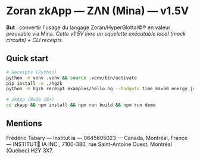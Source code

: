 # Zoran zkApp — **ZΛN** (Mina) — v1.5V
**But** : convertir l'usage du langage Zoran/HyperGlottal©® en valeur prouvable via Mina.
*Cette v1.5V livre un squelette exécutable local (mock circuits) + CLI receipts.*

## Quick start
```bash
# Receipts (Python)
python -m venv .venv && source .venv/bin/activate
pip install -e ./hgzk
python -m hgzk receipt examples/hello.hg --budgets time_ms=50 energy_j=10 > receipts/hello.json

# zkApp (Node 18+)
cd zkapp && npm install && npm run build && npm run demo
```
## Mentions
Frédéric Tabary — Institut ia — 0645605023 — Canada, Montréal, France — INSTITUT🦋 IA INC., 7100-380, rue Saint-Antoine Ouest, Montréal (Québec) H2Y 3X7.
